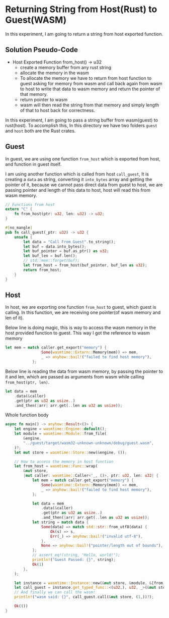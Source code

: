 # Returning String from Host(Rust) to Guest(WASM)

In this experiment, I am going to return a string from host exported function.

## Solution Pseudo-Code

- Host Exported Function from_host() -> u32
  - create a memory buffer from any rust string
  - allocate the memory in the wasm
  - To allocate the memory we have to return from host function to guest 
  asking for memory from wasm and call back again from wasm to host to write 
  that data to wasm memory and return the pointer of that memory.
  - return pointer to wasm
  - wasm will then read the string from that memory and simply length of that
  to host back for correctness.


In this experiment, I am going to pass a string buffer from wasm(guest) to 
rust(host). To accomplish this, In this directory we have two folders `guest`
and `host` both are the Rust crates.

## Guest

In guest, we are using one function `from_host` which is exported from host, and
function in guest itself.

I am using another function which is called from host `call_guest`, It is 
creating a `data` as string, converting it `into_bytes` array and getting the
pointer of it, because we cannot pass direct data from guest to host, we are
passing pointer and length of this data to host, host will read this from wasm
memory.

```rust
// Functions from host
extern "C" {
    fn from_host(ptr: u32, len: u32) -> u32;
}

#[no_mangle]
pub fn call_guest(_ptr: u32) -> u32 {
    unsafe {
        let data = "Call From Guest".to_string();
        let buf = data.into_bytes();
        let buf_pointer = buf.as_ptr() as u32;
        let buf_len = buf.len();
        // std::mem::forget(buf);
        let from_host = from_host(buf_pointer, buf_len as u32);
        return from_host;
    }
}
```

## Host

In host, we are exporting one function `from_host` to guest, which guest is calling.
In this function, we are receiving one pointer(of wasm memory and len of it).

Below line is doing magic, this is way to access the wasm memory in the host 
provided function to guest. This way I got the reference to wasm memory

```rust
let mem = match caller.get_export("memory") {
                Some(wasmtime::Extern::Memory(mem)) => mem,
                _ => anyhow::bail!("failed to find host memory"),
            };
```

Below line is reading the data from wasm memory, by passing the pointer to it
and len, which are passed as arguments from wasm while calling `from_host(ptr, len)`.

```rust
let data = mem
    .data(&caller)
    .get(ptr as u32 as usize..)
    .and_then(|arr| arr.get(..len as u32 as usize));
```

Whole function body

```rust
async fn main() -> anyhow::Result<()> {
    let engine = wasmtime::Engine::default();
    let module = wasmtime::Module::from_file(
        &engine,
        "../guest/target/wasm32-unknown-unknown/debug/guest.wasm",
    )?;
    let mut store = wasmtime::Store::new(&engine, ());

    // How to access the memory in host function
    let from_host = wasmtime::Func::wrap(
        &mut store,
        |mut caller: wasmtime::Caller<'_, ()>, ptr: u32, len: u32| {
            let mem = match caller.get_export("memory") {
                Some(wasmtime::Extern::Memory(mem)) => mem,
                _ => anyhow::bail!("failed to find host memory"),
            };

            let data = mem
                .data(&caller)
                .get(ptr as u32 as usize..)
                .and_then(|arr| arr.get(..len as u32 as usize));
            let string = match data {
                Some(data) => match std::str::from_utf8(data) {
                    Ok(s) => s,
                    Err(_) => anyhow::bail!("invalid utf-8"),
                },
                None => anyhow::bail!("pointer/length out of bounds"),
            };
            // assert_eq!(string, "Hello, world!");
            println!("Guest Passed: {}", string);
            Ok(1)
        },
    );

    let instance = wasmtime::Instance::new(&mut store, &module, &[from_host.into()])?;
    let call_guest = instance.get_typed_func::<(u32,), u32, _>(&mut store, "call_guest")?;
    // And finally we can call the wasm!
    println!("wasm said: {}", call_guest.call(&mut store, (1,))?);

    Ok(())
}

```